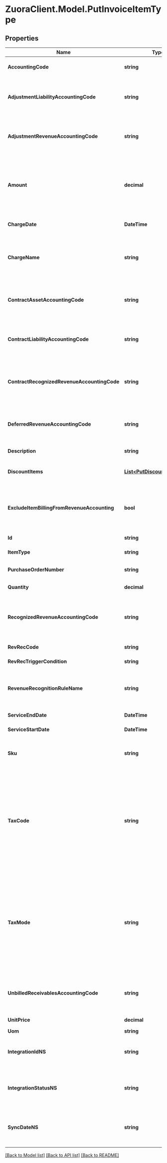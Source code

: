 # ZuoraClient.Model.PutInvoiceItemType

## Properties

Name | Type | Description | Notes
------------ | ------------- | ------------- | -------------
**AccountingCode** | **string** | The accounting code associated with the invoice item.  | [optional] 
**AdjustmentLiabilityAccountingCode** | **string** | The accounting code for adjustment liability.         **Note**: This field is only available if you have the Billing - Revenue Integration feature enabled.   | [optional] 
**AdjustmentRevenueAccountingCode** | **string** | The accounting code for adjustment revenue.         **Note**: This field is only available if you have the Billing - Revenue Integration feature enabled.   | [optional] 
**Amount** | **decimal** | The amount of the invoice item.   - For tax-inclusive invoice items, the amount indicates the invoice item amount including tax.  - For tax-exclusive invoice items, the amount indicates the invoice item amount excluding tax.  | [optional] 
**ChargeDate** | **DateTime** | The date when the invoice item is charged, in &#x60;yyyy-mm-dd hh:mm:ss&#x60; format.  | [optional] 
**ChargeName** | **string** | The name of the charge associated with the invoice item.   This field is required if the &#x60;productRatePlanChargeId&#x60; field is not specified in the request.  | [optional] 
**ContractAssetAccountingCode** | **string** | The accounting code for contract asset.         **Note**: This field is only available if you have the Billing - Revenue Integration feature enabled.   | [optional] 
**ContractLiabilityAccountingCode** | **string** | The accounting code for contract liability.         **Note**: This field is only available if you have the Billing - Revenue Integration feature enabled.   | [optional] 
**ContractRecognizedRevenueAccountingCode** | **string** | The accounting code for contract recognized revenue.         **Note**: This field is only available if you have the Billing - Revenue Integration feature enabled.   | [optional] 
**DeferredRevenueAccountingCode** | **string** | The accounting code for the deferred revenue, such as Monthly Recurring Liability.  **Note:** This field is only available if you have Zuora Finance enabled.  | [optional] 
**Description** | **string** | The description of the invoice item.  | [optional] 
**DiscountItems** | [**List&lt;PutDiscountItemType&gt;**](PutDiscountItemType.md) | Container for discount items. The maximum number of discount items is 10.  | [optional] 
**ExcludeItemBillingFromRevenueAccounting** | **bool** | The flag to exclude the invoice item from revenue accounting.  **Note**: This field is only available if you have the Billing - Revenue Integration feature enabled.   | [optional] [default to false]
**Id** | **string** | The unique ID of the invoice item.  | [optional] 
**ItemType** | **string** | The type of the invoice item.  | [optional] 
**PurchaseOrderNumber** | **string** | The purchase order number associated the invoice item.  | [optional] 
**Quantity** | **decimal** | The number of units for the invoice item.  | [optional] 
**RecognizedRevenueAccountingCode** | **string** | The accounting code for the recognized revenue, such as Monthly Recurring Charges or Overage Charges.  **Note:** This field is only available if you have Zuora Finance enabled.  | [optional] 
**RevRecCode** | **string** | The revenue recognition code.  | [optional] 
**RevRecTriggerCondition** | **string** | The date when revenue recognition is triggered.  | [optional] 
**RevenueRecognitionRuleName** | **string** | The name of the revenue recognition rule governing the revenue schedule.  **Note:** This field is only available if you have Zuora Finance enabled.  | [optional] 
**ServiceEndDate** | **DateTime** | The service end date of the invoice item.  | [optional] 
**ServiceStartDate** | **DateTime** | The service start date of the invoice item.  | [optional] 
**Sku** | **string** | The SKU of the invoice item. The SKU of the invoice item must be different from the SKU of any existing product.  | [optional] 
**TaxCode** | **string** | The tax code identifies which tax rules and tax rates to apply to the invoice item.  **Note:**  - This field is only available if you have Taxation enabled. - If the values of both &#x60;taxCode&#x60; and &#x60;taxMode&#x60; fields are changed to &#x60;null&#x60; when updating a standalone invoice, the corresponding &#x60;invoiceItems&#x60; &gt; &#x60;taxItems&#x60; field and its nested fields specified in the creation request will be removed.  | [optional] 
**TaxMode** | **string** | The tax mode of the invoice item, indicating whether the amount of the invoice item includes tax.  **Note:**  - This field is only available if you have Taxation enabled. - If the values of both &#x60;taxCode&#x60; and &#x60;taxMode&#x60; fields are changed to &#x60;null&#x60; when updating a standalone invoice, the corresponding &#x60;invoiceItems&#x60; &gt; &#x60;taxItems&#x60; field and its nested fields specified in the creation request will be removed.  | [optional] 
**UnbilledReceivablesAccountingCode** | **string** | The accounting code for unbilled receivables.         **Note**: This field is only available if you have the Billing - Revenue Integration feature enabled.   | [optional] 
**UnitPrice** | **decimal** | The per-unit price of the invoice item.  | [optional] 
**Uom** | **string** | The unit of measure.  | [optional] 
**IntegrationIdNS** | **string** | ID of the corresponding object in NetSuite. Only available if you have installed the [Zuora Connector for NetSuite](https://www.zuora.com/connect/app/?appId&#x3D;265).  | [optional] 
**IntegrationStatusNS** | **string** | Status of the invoice item&#39;s synchronization with NetSuite. Only available if you have installed the [Zuora Connector for NetSuite](https://www.zuora.com/connect/app/?appId&#x3D;265).  | [optional] 
**SyncDateNS** | **string** | Date when the invoice item was synchronized with NetSuite. Only available if you have installed the [Zuora Connector for NetSuite](https://www.zuora.com/connect/app/?appId&#x3D;265).  | [optional] 

[[Back to Model list]](../README.md#documentation-for-models) [[Back to API list]](../README.md#documentation-for-api-endpoints) [[Back to README]](../README.md)

